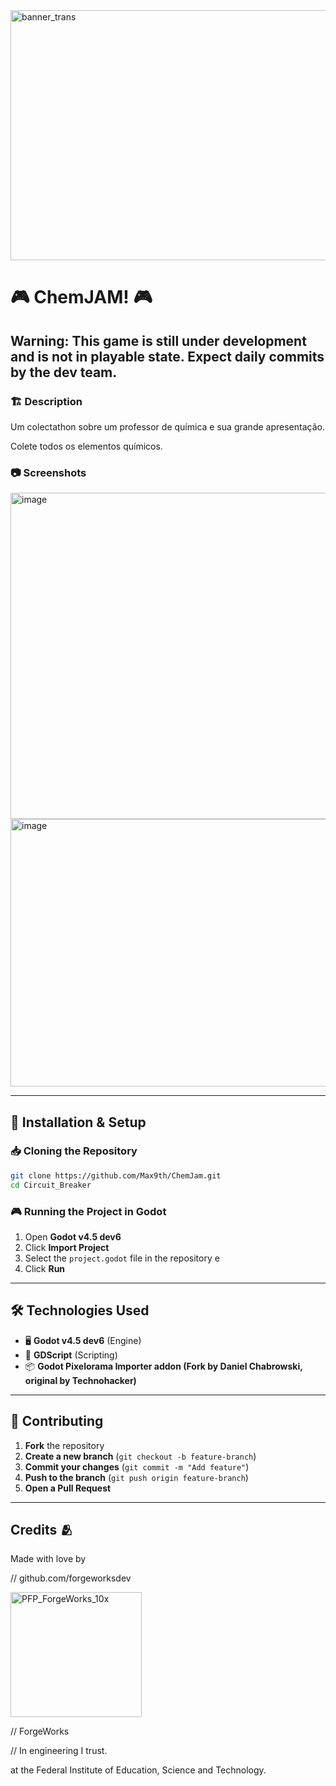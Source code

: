 <img width="800" height="400" alt="banner_trans" src="https://github.com/user-attachments/assets/a884e6af-cb28-4b9f-8a48-258ec260fa06" />


# 🎮 ChemJAM! 🎮

## Warning: This game is still under development and is not in playable state. Expect daily commits by the dev team.

### 🏗️ Description  
Um colectathon sobre um professor de química e sua grande apresentação.

Colete todos os elementos químicos.

### 📷 Screenshots  
<img width="711" height="522" alt="image" src="https://github.com/user-attachments/assets/c01640e7-2520-42f6-aec3-04207019c428" />
<img width="738" height="428" alt="image" src="https://github.com/user-attachments/assets/50d9cba7-b3cf-4dc8-98f8-304d65fdf4ec" />

---

## 🔧 Installation & Setup  

### 📥 Cloning the Repository  
```sh
git clone https://github.com/Max9th/ChemJam.git
cd Circuit_Breaker
```

### 🎮 Running the Project in Godot  
1. Open **Godot v4.5 dev6**  
2. Click **Import Project**  
3. Select the `project.godot` file in the repository  e 
4. Click **Run**  

---

## 🛠️ Technologies Used  
- 🖥️ **Godot v4.5 dev6** (Engine)  
- 🎨 **GDScript** (Scripting)  
- 📦 **Godot Pixelorama Importer addon (Fork by Daniel Chabrowski, original by Technohacker)**

---

## 🤝 Contributing  
1. **Fork** the repository  
2. **Create a new branch** (`git checkout -b feature-branch`)  
3. **Commit your changes** (`git commit -m "Add feature"`)  
4. **Push to the branch** (`git push origin feature-branch`)  
5. **Open a Pull Request**  

---

## Credits 🫂

Made with love by 

// github.com/forgeworksdev

<img width="210" height="200" alt="PFP_ForgeWorks_10x" src="https://github.com/user-attachments/assets/33a502ce-811c-4cbd-ab1e-de9681677f5b" />

// ForgeWorks

// In engineering I trust.

at the Federal Institute of Education, Science and Technology.
